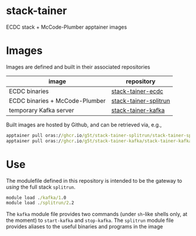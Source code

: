 # stack-tainer 
ECDC stack + McCode-Plumber apptainer images

# Images
Images are defined and built in their associated repositories

| image | repository |
|-------|------------|
| ECDC binaries | [stack-tainer-ecdc](https://github.com/g5t/stack-tainer-ecdc) |
| ECDC binaries + McCode-Plumber | [stack-tainer-splitrun](https://github.com/g5t/stack-tainer-splitrun) |
| temporary Kafka server | [stack-tainer-kafka](https://github.com/g5t/stack-tainer-kafka) |

Built images are hosted by Github, and can be retrieved via, e.g.,

```cmd
apptainer pull oras://ghcr.io/g5t/stack-tainer-splitrun/stack-tainer-splitrun:2.2
apptainer pull oras://ghcr.io/g5t/stack-tainer-kafka/stack-tainer-kafka:1.0
```

# Use
The modulefile defined in this repository is intended to be the gateway to _using_ the full stack `splitrun`.

```cmd
module load ./kafka/1.0
module load ./splitrun/2.2
```

The `kafka` module file provides two commands (under `sh`-like shells only, at the moment) to `start-kafka` and `stop-kafka`.
The `splitrun` module file provides aliases to the useful binaries and programs in the image

